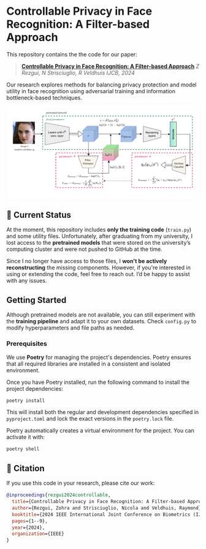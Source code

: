 # Controllable Privacy in Face Recognition: A Filter-based Approach

This repository contains the the code for our paper:

> [**Controllable Privacy in Face Recognition: A Filter-based Approach**](https://ieeexplore.ieee.org/abstract/document/10504554)
> *Z Rezgui, N Strisciuglio, R Veldhuis*
> *IJCB, 2024*

Our research explores methods for balancing privacy protection and model utility in face recognition using adversarial training and information bottleneck-based techniques.

 <img src="./media/filterdiagram.png" width="1000">

## 📌 Current Status

At the moment, this repository includes **only the training code** (`train.py`) and some utility files. Unfortunately, after graduating from my university, I lost access to the **pretrained models** that were stored on the university’s computing cluster and were not pushed to GitHub at the time.

Since I no longer have access to those files, I **won't be actively reconstructing** the missing components. However, if you're interested in using or extending the code, feel free to reach out. I’d be happy to assist with any issues.

## Getting Started

Although pretrained models are not available, you can still experiment with the **training pipeline** and adapt it to your own datasets. Check `config.py` to modify hyperparameters and file paths as needed.

### Prerequisites
We use **Poetry** for managing the project's dependencies. Poetry ensures that all required libraries are installed in a consistent and isolated environment.

Once you have Poetry installed, run the following command to install the project dependencies:

 ```sh
poetry install
```
This will install both the regular and development dependencies specified in `pyproject.toml` and lock the exact versions in the `poetry.lock` file.

Poetry automatically creates a virtual environment for the project. You can activate it with:
```sh
poetry shell
```
## 📖 Citation

If you use this code in your research, please cite our work:

```bibtex
@inproceedings{rezgui2024controllable,
  title={Controllable Privacy in Face Recognition: A Filter-based Approach},
  author={Rezgui, Zohra and Strisciuglio, Nicola and Veldhuis, Raymond},
  booktitle={2024 IEEE International Joint Conference on Biometrics (IJCB)},
  pages={1--9},
  year={2024},
  organization={IEEE}
}
